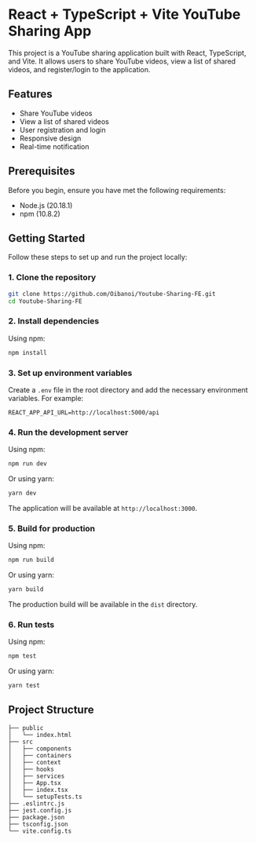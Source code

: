 # React + TypeScript + Vite YouTube Sharing App

This project is a YouTube sharing application built with React, TypeScript, and Vite. It allows users to share YouTube videos, view a list of shared videos, and register/login to the application.

## Features

- Share YouTube videos
- View a list of shared videos
- User registration and login
- Responsive design
- Real-time notification

## Prerequisites

Before you begin, ensure you have met the following requirements:

- Node.js (20.18.1)
- npm (10.8.2)

## Getting Started

Follow these steps to set up and run the project locally:

### 1. Clone the repository

```sh
git clone https://github.com/Oibanoi/Youtube-Sharing-FE.git
cd Youtube-Sharing-FE
```

### 2. Install dependencies

Using npm:

```sh
npm install
```

### 3. Set up environment variables

Create a `.env` file in the root directory and add the necessary environment variables. For example:

```env
REACT_APP_API_URL=http://localhost:5000/api
```

### 4. Run the development server

Using npm:

```sh
npm run dev
```

Or using yarn:

```sh
yarn dev
```

The application will be available at `http://localhost:3000`.

### 5. Build for production

Using npm:

```sh
npm run build
```

Or using yarn:

```sh
yarn build
```

The production build will be available in the `dist` directory.

### 6. Run tests

Using npm:

```sh
npm test
```

Or using yarn:

```sh
yarn test
```

## Project Structure

```plaintext
├── public
│   └── index.html
├── src
│   ├── components
│   ├── containers
│   ├── context
│   ├── hooks
│   ├── services
│   ├── App.tsx
│   ├── index.tsx
│   └── setupTests.ts
├── .eslintrc.js
├── jest.config.js
├── package.json
├── tsconfig.json
└── vite.config.ts
```
